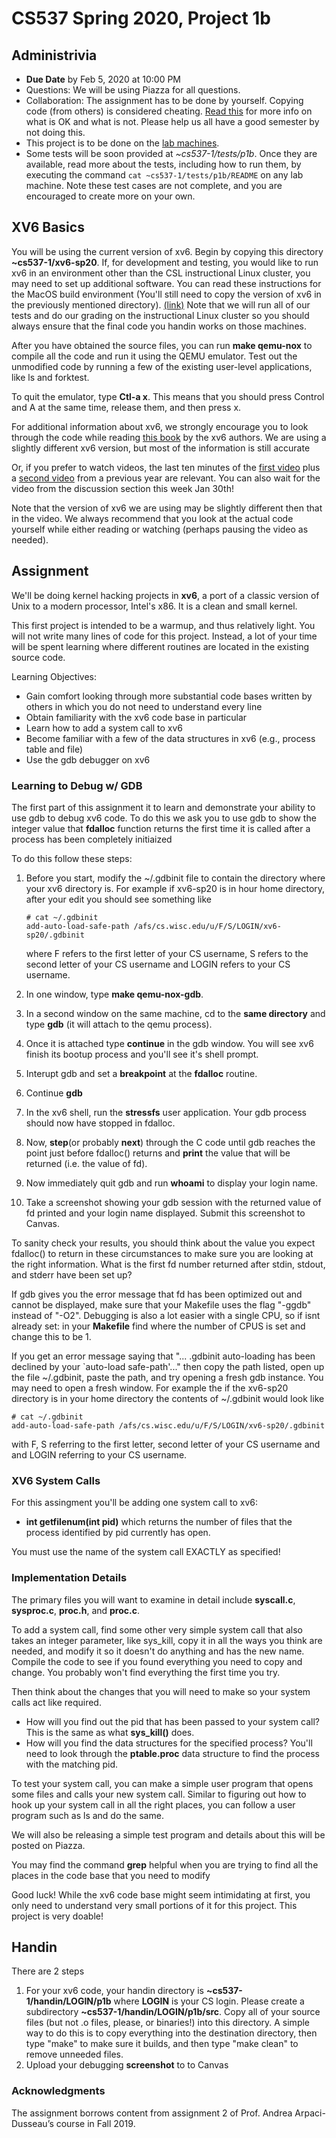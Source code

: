 CS537 Spring 2020, Project 1b
=============================

Administrivia
-------------

-   **Due Date** by Feb 5, 2020 at 10:00 PM
-   Questions: We will be using Piazza for all questions.
-   Collaboration: The assignment has to be done by yourself. Copying code (from others) is considered cheating. [Read this](http://pages.cs.wisc.edu/~remzi/Classes/537/Spring2018/dontcheat.html) for more info on what is OK and what is not. Please help us all have a good semester by not doing this.
-   This project is to be done on the [lab machines](https://csl.cs.wisc.edu/services/instructional-facilities).
-   Some tests will be soon provided at *\~cs537-1/tests/p1b*. Once they are available, read more about the tests, including how to run them, by executing the command `cat ~cs537-1/tests/p1b/README` on any lab machine. Note these test cases are not complete, and you are encouraged to create more on your own.

**XV6 Basics**
--------------

You will be using the current version of xv6. Begin by copying this directory **\~cs537-1/xv6-sp20**. If, for development and testing, you would like to run xv6 in an environment other than the CSL instructional Linux cluster, you may need to set up additional software. You can read these instructions for the MacOS build environment (You'll still need to copy the version of xv6 in the previously mentioned directory). [(link)](https://github.com/remzi-arpacidusseau/ostep-projects/blob/master/INSTALL-xv6.md) Note that we will run all of our tests and do our grading on the instructional Linux cluster so you should always ensure that the final code you handin works on those machines.

After you have obtained the source files, you can run **make qemu-nox** to compile all the code and run it using the QEMU emulator. Test out the unmodified code by running a few of the existing user-level applications, like ls and forktest.

To quit the emulator, type **Ctl-a x**. This means that you should press Control and A at the same time, release them, and then press x.

For additional information about xv6, we strongly encourage you to look through the code while reading [this book](https://pdos.csail.mit.edu/6.828/2018/xv6/book-rev11.pdf) by the xv6 authors. We are using a slightly different xv6 version, but most of the information is still accurate

Or, if you prefer to watch videos, the last ten minutes of the [first video](https://www.youtube.com/watch?v=5H5esXbVkC8) plus a [second video](https://www.youtube.com/watch?v=vR6z2QGcoo8&feature=youtu.be) from a previous year are relevant. You can also wait for the video from the discussion section this week Jan 30th!

Note that the version of xv6 we are using may be slightly different then that in the video. We always recommend that you look at the actual code yourself while either reading or watching (perhaps pausing the video as needed).

Assignment
----------

We'll be doing kernel hacking projects in **xv6**, a port of a classic version of Unix to a modern processor, Intel's x86. It is a clean and small kernel.

This first project is intended to be a warmup, and thus relatively light. You will not write many lines of code for this project. Instead, a lot of your time will be spent learning where different routines are located in the existing source code.

Learning Objectives:

-   Gain comfort looking through more substantial code bases written by others in which you do not need to understand every line
-   Obtain familiarity with the xv6 code base in particular
-   Learn how to add a system call to xv6
-   Become familiar with a few of the data structures in xv6 (e.g., process table and file)
-   Use the gdb debugger on xv6

### Learning to Debug w/ GDB

The first part of this assignment it to learn and demonstrate your ability to use gdb to debug xv6 code. To do this we ask you to use gdb to show the integer value that **fdalloc** function returns the first time it is called after a process has been completely initiaized

To do this follow these steps:

1.  Before you start, modify the \~/.gdbinit file to contain the directory where your xv6 directory is. For example if xv6-sp20 is in hour home directory, after your edit you should see something like

        # cat ~/.gdbinit
        add-auto-load-safe-path /afs/cs.wisc.edu/u/F/S/LOGIN/xv6-sp20/.gdbinit 

    where F refers to the first letter of your CS username, S refers to the second letter of your CS username and LOGIN refers to your CS username.

2.  In one window, type **make qemu-nox-gdb**.
3.  In a second window on the same machine, cd to the **same directory** and type **gdb** (it will attach to the qemu process).
4.  Once it is attached type **continue** in the gdb window. You will see xv6 finish its bootup process and you'll see it's shell prompt.
5.  Interupt gdb and set a **breakpoint** at the **fdalloc** routine.
6.  Continue **gdb**
7.  In the xv6 shell, run the **stressfs** user application. Your gdb process should now have stopped in fdalloc.
8.  Now, **step**(or probably **next**) through the C code until gdb reaches the point just before fdalloc() returns and **print** the value that will be returned (i.e. the value of fd).
9.  Now immediately quit gdb and run **whoami** to display your login name.
10. Take a screenshot showing your gdb session with the returned value of fd printed and your login name displayed. Submit this screenshot to Canvas.

To sanity check your results, you should think about the value you expect fdalloc() to return in these circumstances to make sure you are looking at the right information. What is the first fd number returned after stdin, stdout, and stderr have been set up?

If gdb gives you the error message that fd has been optimized out and cannot be displayed, make sure that your Makefile uses the flag "-ggdb" instead of "-O2". Debugging is also a lot easier with a single CPU, so if isnt already set: in your **Makefile** find where the number of CPUS is set and change this to be 1.

If you get an error message saying that "... .gdbinit auto-loading has been declined by your \`auto-load safe-path'..." then copy the path listed, open up the file \~/.gdbinit, paste the path, and try opening a fresh gdb instance. You may need to open a fresh window. For example the if the xv6-sp20 directory is in your home directory the contents of \~/.gdbinit would look like

    # cat ~/.gdbinit
    add-auto-load-safe-path /afs/cs.wisc.edu/u/F/S/LOGIN/xv6-sp20/.gdbinit

with F, S referring to the first letter, second letter of your CS username and and LOGIN referring to your CS username.

### XV6 System Calls

For this assingment you'll be adding one system call to xv6:

-   **int getfilenum(int pid)** which returns the number of files that the process identified by pid currently has open.

You must use the name of the system call EXACTLY as specified!

### Implementation Details

The primary files you will want to examine in detail include **syscall.c**, **sysproc.c**, **proc.h**, and **proc.c**.

To add a system call, find some other very simple system call that also takes an integer parameter, like sys\_kill, copy it in all the ways you think are needed, and modify it so it doesn't do anything and has the new name. Compile the code to see if you found everything you need to copy and change. You probably won't find everything the first time you try.

Then think about the changes that you will need to make so your system calls act like required.

-   How will you find out the pid that has been passed to your system call? This is the same as what **sys\_kill()** does.
-   How will you find the data structures for the specified process? You'll need to look through the **ptable.proc** data structure to find the process with the matching pid.

To test your system call, you can make a simple user program that opens some files and calls your new system call. Similar to figuring out how to hook up your system call in all the right places, you can follow a user program such as ls and do the same.

We will also be releasing a simple test program and details about this will be posted on Piazza.

You may find the command **grep** helpful when you are trying to find all the places in the code base that you need to modify

Good luck! While the xv6 code base might seem intimidating at first, you only need to understand very small portions of it for this project. This project is very doable!

**Handin**
----------

There are 2 steps

1.  For your xv6 code, your handin directory is **\~cs537-1/handin/LOGIN/p1b** where **LOGIN** is your CS login. Please create a subdirectory **\~cs537-1/handin/LOGIN/p1b/src**. Copy all of your source files (but not .o files, please, or binaries!) into this directory. A simple way to do this is to copy everything into the destination directory, then type "make" to make sure it builds, and then type "make clean" to remove unneeded files.
2.  Upload your debugging **screenshot** to to Canvas

### Acknowledgments

The assignment borrows content from assignment 2 of Prof. Andrea Arpaci-Dusseau’s course in Fall 2019.
